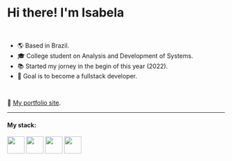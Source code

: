 Hi there! I'm Isabela
===========================================

<br>

* :earth_americas: Based in Brazil.
* :mortar_board: College student on Analysis and Development of Systems.
* :books: Started my jorney  in the begin of this year (2022).
* :dart: Goal is to become a fullstack developer.

<br>

:link: [My portfolio site](https://isadelmatos.github.io/portfolio/).


---

#### My stack:
<div>
  <img src="https://cdn.jsdelivr.net/gh/devicons/devicon/icons/javascript/javascript-original.svg" width="40" height="40"/>
  <img src="https://cdn.jsdelivr.net/gh/devicons/devicon/icons/typescript/typescript-original.svg" width="40" height="40"/>
  <img src="https://cdn.jsdelivr.net/gh/devicons/devicon/icons/react/react-original.svg" width="40" height="40"/>
  <img src="https://cdn.jsdelivr.net/gh/devicons/devicon/icons/java/java-original.svg" width="40" height="40"/>
</div>

